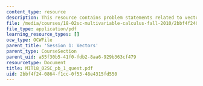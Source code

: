 ```yaml
---
content_type: resource
description: This resource contains problem statements related to vectors.
file: /media/courses/18-02sc-multivariable-calculus-fall-2010/2bbf4f240864f1cc0f5348e4315fd550_MIT18_02SC_pb_1_quest.pdf
file_type: application/pdf
learning_resource_types: []
ocw_type: OCWFile
parent_title: 'Session 1: Vectors'
parent_type: CourseSection
parent_uid: a55f30b5-41f0-fdb2-8aa6-929b363cf479
resourcetype: Document
title: MIT18_02SC_pb_1_quest.pdf
uid: 2bbf4f24-0864-f1cc-0f53-48e4315fd550
---
```

